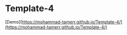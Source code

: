 # Template-4
[Demo](https://mohammad-tamerr.github.io/Template-4/](https://mohammad-tamerr.github.io/Template-4/)
